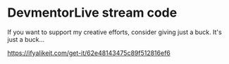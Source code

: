 # DevmentorLive stream code

If you want to support my creative efforts, consider giving just a buck. It's just a buck...

https://ifyalikeit.com/get-it/62e48143475c89f512816ef6
